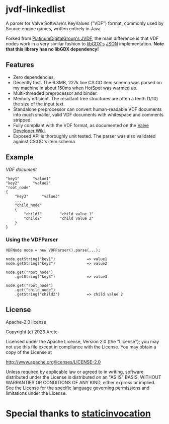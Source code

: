 # jvdf-linkedlist

A parser for Valve Software's KeyValues ("VDF") format, commonly used by Source engine games, written entirely in Java. 

Forked from <a href="https://github.com/PlatinumDigitalGroup/JVDF">PlatinumDigitalGroup's JVDF</a>, the main difference is that VDF nodes work in a very similar fashion to <a href="https://github.com/libgdx/libgdx">libGDX's</a> <a href="https://github.com/libgdx/libgdx/blob/master/gdx/src/com/badlogic/gdx/utils/JsonValue.java">JSON</a> implementation. <b>Note that this library has no libGDX dependency!</b>

## Features

* Zero dependencies.
* Decently fast. The 6.3MB, 227k line CS:GO item schema was parsed on my machine in about 150ms when HotSpot was warmed up.
* Multi-threaded preprocessor and binder.
* Memory efficient.  The resultant tree structures are often a tenth (1/10) the size of the input text.
* Standalone preprocessor can convert human-readable VDF documents into much smaller, valid VDF documents with whitespace and comments stripped.
* Fully compliant with the VDF format, as documented on the [Valve Developer Wiki](https://developer.valvesoftware.com/wiki/KeyValues).
* Exposed API is thoroughly unit tested.  The parser was also validated against CS:GO's item schema.

## Example

*VDF document*
```
"key1"      "value1"
"key2"      "value2"
"root_node"
{
    "key3"      "value3"
    ...
    "child_node"
    {
        "child1"        "child value 1"
        "child2"        "child value 2"
    }
}
```

### Using the VDFParser
```
VDFNode node = new VDFParser().parse(...);

node.getString("key1")              => value1
node.getString("key2")              => value2

node.get("root_node")
    .getString("key3")              => value3

node.get("root_node")
    .get("child_node")
    .getString("child2")            => child value 2
```

## License

Apache-2.0 license

Copyright (c) 2023 Arete

Licensed under the Apache License, Version 2.0 (the "License"); you may not use this file except in compliance with the License. You may obtain a copy of the License at

http://www.apache.org/licenses/LICENSE-2.0

Unless required by applicable law or agreed to in writing, software distributed under the License is distributed on an "AS IS" BASIS, WITHOUT WARRANTIES OR CONDITIONS OF ANY KIND, either express or implied. See the License for the specific language governing permissions and limitations under the License.


# Special thanks to <a href="https://github.com/staticinvocation">staticinvocation</a>
